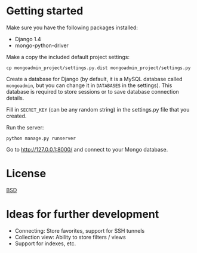 Getting started
===============

Make sure you have the following packages installed:

* Django 1.4
* mongo-python-driver

Make a copy the included default project settings:

    cp mongoadmin_project/settings.py.dist mongoadmin_project/settings.py

Create a database for Django (by default, it is a MySQL database called `mongoadmin`, but you can change it in `DATABASES` in the settings). This database is required to store sessions or to save database connection details.

Fill in `SECRET_KEY` (can be any random string) in the settings.py file that you created.

Run the server:

    python manage.py runserver

Go to http://127.0.0.1:8000/ and connect to your Mongo database.

License
=======
[BSD](http://www.opensource.org/licenses/bsd-license.php)

Ideas for further development
=============================

* Connecting: Store favorites, support for SSH tunnels
* Collection view: Ability to store filters / views
* Support for indexes, etc.
